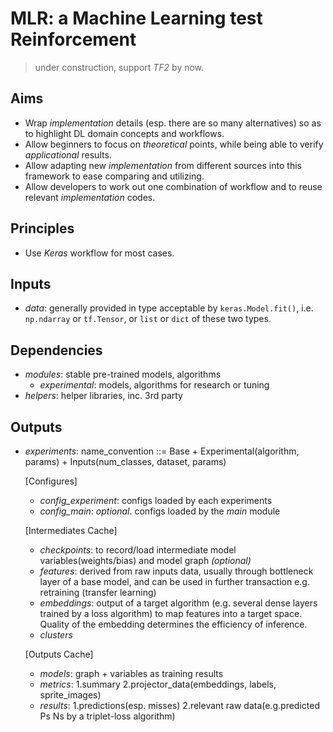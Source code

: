 
# MLR: a Machine Learning test Reinforcement
> under construction, support _TF2_ by now.

## Aims
- Wrap _implementation_ details (esp. there are so many alternatives) so as to highlight DL domain concepts and workflows.
- Allow beginners to focus on _theoretical_ points, while being able to verify _applicational_ results. 
- Allow adapting new _implementation_ from different sources into this framework to ease comparing and utilizing.
- Allow developers to work out one combination of workflow and to reuse relevant _implementation_ codes.


## Principles
- Use _Keras_ workflow for most cases.


## Inputs
- _data_: generally provided in type acceptable by `keras.Model.fit()`, i.e. `np.ndarray` or `tf.Tensor`, or `list` or `dict` of these two types.

## Dependencies
- _modules_: stable pre-trained models, algorithms
  - _experimental_: models, algorithms for research or tuning
- _helpers_: helper libraries, inc. 3rd party

## Outputs
- _experiments_: name_convention ::= Base + Experimental(algorithm, params) + Inputs(num_classes, dataset, params)

  [Configures]
  - _config_experiment_: configs loaded by each experiments 
  - _config_main_: _optional_. configs loaded by the _main_ module

  [Intermediates Cache]
  - _checkpoints_: to record/load intermediate model variables(weights/bias) and model graph _(optional)_
  - _features_: derived from raw inputs data, usually through bottleneck layer of a base model, and can be used in further transaction e.g. retraining (transfer learning)
  - _embeddings_: output of a target algorithm (e.g. several dense layers trained by a loss algorithm) to map features into a target space. Quality of the embedding determines the efficiency of inference. 
  - _clusters_

  [Outputs Cache]
  - _models_: graph + variables as training results
  - _metrics_: 1.summary 2.projector_data(embeddings, labels, sprite_images)
  - _results_: 1.predictions(esp. misses) 2.relevant raw data(e.g.predicted Ps Ns by a triplet-loss algorithm)

